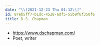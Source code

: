 ```yaml
---
date: "\\[2021-12-23 Thu 01:12\\]"
id: 87eb5ff7-b1dc-4528-adf5-55b9f6f350f6
title: D.S. Chapman
---
```


- <https://www.dschapman.com/>
- Poet, writer
